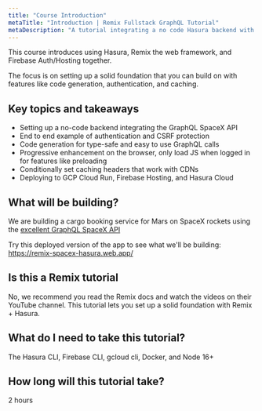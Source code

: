 ```yaml
---
title: "Course Introduction"
metaTitle: "Introduction | Remix Fullstack GraphQL Tutorial"
metaDescription: "A tutorial integrating a no code Hasura backend with the Remix web framework"
---
```


This course introduces using Hasura, Remix the web framework, and Firebase Auth/Hosting together.

The focus is on setting up a solid foundation that you can build on with features like code generation, authentication, and caching.

## Key topics and takeaways

- Setting up a no-code backend integrating the GraphQL SpaceX API
- End to end example of authentication and CSRF protection
- Code generation for type-safe and easy to use GraphQL calls
- Progressive enhancement on the browser, only load JS when logged in for features like preloading
- Conditionally set caching headers that work with CDNs
- Deploying to GCP Cloud Run, Firebase Hosting, and Hasura Cloud

## What will be building?

We are building a cargo booking service for Mars on SpaceX rockets using the [excellent GraphQL SpaceX API](https://github.com/SpaceXLand/api)

Try this deployed version of the app to see what we'll be building:
https://remix-spacex-hasura.web.app/

## Is this a Remix tutorial

No, we recommend you read the Remix docs and watch the videos on their YouTube channel. This tutorial lets you set up a solid foundation with Remix + Hasura.

## What do I need to take this tutorial?

The Hasura CLI, Firebase CLI, gcloud cli, Docker, and Node 16+

## How long will this tutorial take?
2 hours